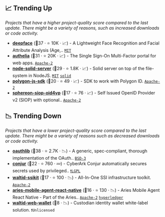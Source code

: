 ## 📈 Trending Up

_Projects that have a higher project-quality score compared to the last update. There might be a variety of reasons, such as increased downloads or code activity._

- <b><a href="https://github.com/serengil/deepface">deepface</a></b> (🥇37 ·  ⭐ 10K · 📈) - A Lightweight Face Recognition and Facial Attribute Analysis (Age,.. <code><a href="http://bit.ly/34MBwT8">MIT</a></code>
- <b><a href="https://github.com/authelia/authelia">authelia</a></b> (🥈31 ·  ⭐ 20K · 📈) - The Single Sign-On Multi-Factor portal for web apps. <code><a href="http://bit.ly/3nYMfla">Apache-2</a></code>
- <b><a href="https://github.com/nodeSolidServer/node-solid-server">node-solid-server</a></b> (🥇29 ·  ⭐ 1.8K · 📈) - Solid server on top of the file-system in NodeJS. <code><a href="http://bit.ly/34MBwT8">MIT</a></code> <a href="https://solidproject.org/"><code>solid</code></a>
- <b><a href="https://github.com/0xPolygonID/js-sdk">polygon-js-sdk</a></b> (🥈20 ·  ⭐ 49 · 📈) - SDK to work with Polygon ID. <code><a href="http://bit.ly/3nYMfla">Apache-2</a></code>
- <b><a href="https://github.com/Sphereon-Opensource/SIOP-OID4VP">sphereon-siop-oid4vp</a></b> (🥇17 ·  ⭐ 76 · 📈) - Self Issued OpenID Provider v2 (SIOP) with optional.. <code><a href="http://bit.ly/3nYMfla">Apache-2</a></code>

## 📉 Trending Down

_Projects that have a lower project-quality score compared to the last update. There might be a variety of reasons such as decreased downloads or code activity._

- <b><a href="https://github.com/oauthlib/oauthlib">oauthlib</a></b> (🥇38 ·  ⭐ 2.7K · 📉) - A generic, spec-compliant, thorough implementation of the OAuth.. <code><a href="http://bit.ly/3aKzpTv">BSD-3</a></code>
- <b><a href="https://github.com/cyberark/conjur">conjur</a></b> (🥉22 ·  ⭐ 760 · 💤) - CyberArk Conjur automatically secures secrets used by privileged.. <code><a href="https://tldrlegal.com/search?q=LGPL">❗️LGPL</a></code>
- <b><a href="https://github.com/walt-id/waltid-ssikit">waltid-ssikit</a></b> (🥉17 ·  ⭐ 100 · 📉) - All-In-One SSI infrastructure toolkit. <code><a href="http://bit.ly/3nYMfla">Apache-2</a></code>
- <b><a href="https://github.com/openwallet-foundation/bifold-wallet">aries-mobile-agent-react-native</a></b> (🥉16 ·  ⭐ 130 · 📉) - Aries Mobile Agent React Native - Part of the Aries.. <code><a href="http://bit.ly/3nYMfla">Apache-2</a></code> <a href="https://www.hyperledger.org/"><code>hyperledger</code></a>
- <b><a href="https://github.com/walt-id/waltid-web-wallet">waltid-web-wallet</a></b> (🥉8 · 📉) - Custodian identity wallet white-label solution. <code>❗Unlicensed</code>

